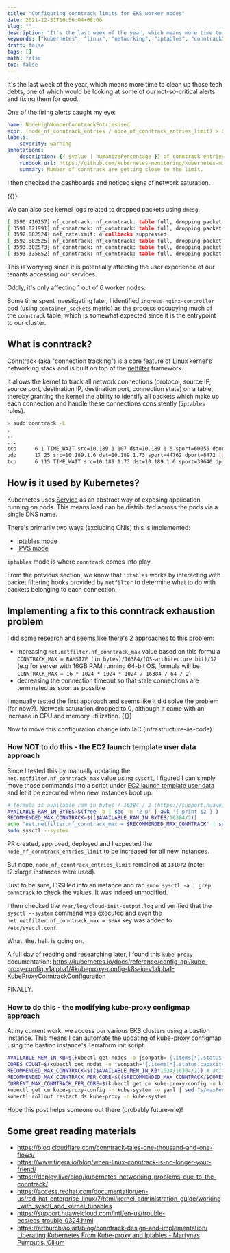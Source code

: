 ```yaml
---
title: "Configuring conntrack limits for EKS worker nodes"
date: 2021-12-31T10:56:04+08:00
slug: ""
description: "It's the last week of the year, which means more time to clean up those tech debts..."
keywords: ["kubernetes", "linux", "networking", "iptables", "conntrack"]
draft: false
tags: []
math: false
toc: false
---
```


It's the last week of the year, which means more time to clean up those tech debts, one of which would be looking at some of our not-so-critical alerts and fixing them for good.

One of the firing alerts caught my eye:
```yaml
name: NodeHighNumberConntrackEntriesUsed
expr: (node_nf_conntrack_entries / node_nf_conntrack_entries_limit) > 0.75
labels:
    severity: warning
annotations:
    description: {{ $value | humanizePercentage }} of conntrack entries are used.
    runbook_url: https://github.com/kubernetes-monitoring/kubernetes-mixin/tree/master/runbook.md#alert-name-nodehighnumberconntrackentriesused
    summary: Number of conntrack are getting close to the limit.
```

I then checked the dashboards and noticed signs of network saturation.

{{<zoomable-img src="network-saturation.png">}}

We can also see kernel logs related to dropped packets using `dmesg`.
```bash
[ 3590.416157] nf_conntrack: nf_conntrack: table full, dropping packet
[ 3591.021991] nf_conntrack: nf_conntrack: table full, dropping packet
[ 3592.882524] net_ratelimit: 4 callbacks suppressed
[ 3592.882525] nf_conntrack: nf_conntrack: table full, dropping packet
[ 3593.302573] nf_conntrack: nf_conntrack: table full, dropping packet
[ 3593.335852] nf_conntrack: nf_conntrack: table full, dropping packet
```

This is worrying since it is potentially affecting the user experience of our tenants accessing our services.

Oddly, it's only affecting 1 out of 6 worker nodes.

Some time spent investigating later, I identified `ingress-nginx-controller` pod (using `container_sockets` metric) as the process occupying much of the `conntrack` table, which is somewhat expected since it is the entrypoint to our cluster.


## What is conntrack?
Conntrack (aka "connection tracking") is a core feature of Linux kernel's networking stack and is built on top of the [netfilter](https://www.netfilter.org/) framework.

It allows the kernel to track all network connections (protocol, source IP, source port, destination IP, destination port, connection state) on a table, thereby granting the kernel the ability to identify all packets which make up each connection and handle these connections consistently (`iptables` rules).

```bash
> sudo conntrack -L
.
..
...
tcp      6 1 TIME_WAIT src=10.189.1.107 dst=10.189.1.6 sport=60055 dport=10901 src=10.189.1.6 dst=10.189.1.107 sport=10901 dport=60055 [ASSURED] mark=0 use=1
udp      17 25 src=10.189.1.6 dst=10.189.1.73 sport=44762 dport=8472 [UNREPLIED] src=10.189.1.73 dst=10.189.1.6 sport=8472 dport=44762 mark=0 use=1
tcp      6 115 TIME_WAIT src=10.189.1.73 dst=10.189.1.6 sport=39640 dport=10901 src=10.189.1.6 dst=10.189.1.73 sport=10901 dport=39640 [ASSURED] mark=0 use=1
```

## How is it used by Kubernetes?
Kubernetes uses [Service](https://kubernetes.io/docs/concepts/services-networking/service/) as an abstract way of exposing application running on pods. This means load can be distributed across the pods via a single DNS name.

There's primarily two ways (excluding CNIs) this is implemented:
* [iptables mode](https://kubernetes.io/docs/concepts/services-networking/service/#proxy-mode-iptables)
* [IPVS mode](https://kubernetes.io/docs/concepts/services-networking/service/#proxy-mode-ipvs)

`iptables` mode is where `conntrack` comes into play.

From the previous section, we know that `iptables` works by interacting with packet filtering hooks provided by `netfilter` to determine what to do with packets belonging to each connection.

## Implementing a fix to this conntrack exhaustion problem

I did some research and seems like there's 2 approaches to this problem:
* increasing `net.netfilter.nf_conntrack_max` value based on this formula `CONNTRACK_MAX = RAMSIZE (in bytes)/16384/(OS-architecture bit)/32` (e.g for server with 16GB RAM running 64-bit OS, formula will be `CONNTRACK_MAX = 16 * 1024 * 1024 * 1024 / 16384 / 64 / 2`)
* decreasing the connection timeout so that stale connections are terminated as soon as possible

I manually tested the first approach and seems like it did solve the problem (for now?). Network saturation dropped to 0, although it came with an increase in CPU and memory utilization.
{{<zoomable-img src="post-fix.png">}}

Now to move this configuration change into IaC (infrastructure-as-code).

### How NOT to do this - the EC2 launch template user data approach

Since I tested this by manually updating the `net.netfilter.nf_conntrack_max` value using `sysctl`, I figured I can simply move those commands into a script under [EC2 launch template user data](https://docs.aws.amazon.com/AWSEC2/latest/UserGuide/user-data.html) and let it be executed when new instances boot up.
```bash
# formula is available_ram_in_bytes / 16384 / 2 (https://support.huaweicloud.com/intl/en-us/trouble-ecs/ecs_trouble_0324.html)
AVAILABLE_RAM_IN_BYTES=$(free -b | sed -n '2 p' | awk '{ print $2 }')
RECOMMENDED_MAX_CONNTRACK=$(($AVAILABLE_RAM_IN_BYTES/16384/2))
echo "net.netfilter.nf_conntrack_max = $RECOMMENDED_MAX_CONNTRACK" | sudo tee -a /etc/sysctl.conf
sudo sysctl --system
```

PR created, approved, deployed and I expected the `node_nf_conntrack_entries_limit` to be increased for all new instances.

But nope, `node_nf_conntrack_entries_limit` remained at `131072` (note: t2.xlarge instances were used).

Just to be sure, I SSHed into an instance and ran `sudo sysctl -a | grep conntrack` to check the values. It was indeed unmodified.

I then checked the `/var/log/cloud-init-output.log` and verified that the `sysctl --system` command was executed and even the `net.netfilter.nf_conntrack_max = $MAX` key was added to `/etc/sysctl.conf`.

What. the. hell. is going on.

A full day of reading and researching later, I found this `kube-proxy` documentation: https://kubernetes.io/docs/reference/config-api/kube-proxy-config.v1alpha1/#kubeproxy-config-k8s-io-v1alpha1-KubeProxyConntrackConfiguration

FINALLY.

### How to do this - the modifying kube-proxy configmap approach

At my current work, we access our various EKS clusters using a bastion instance. This means I can automate the updating of kube-proxy configmap using the bastion instance's Terraform init script.

```bash
AVAILABLE_MEM_IN_KB=$(kubectl get nodes -o jsonpath='{.items[*].status.allocatable.memory}' | awk '{ print $1}' | sed 's/Ki.*//') # memory value is given in Ki units
CORES_COUNT=$(kubectl get nodes -o jsonpath='{.items[*].status.capacity.cpu}' | awk '{ print $1}')
RECOMMENDED_MAX_CONNTRACK=$(($AVAILABLE_MEM_IN_KB*1024/16384/2)) # arithmetic operations done using (()) will only return int, thus no need to convert before writing to config file which expects only int
RECOMMENDED_MAX_CONNTRACK_PER_CORE=$(($RECOMMENDED_MAX_CONNTRACK/$CORES_COUNT))
CURRENT_MAX_CONNTRACK_PER_CORE=$(kubectl get cm kube-proxy-config -n kube-system -o jsonpath='{.data.config}' | grep 'maxPerCore:' | sed 's/^.*: //') # this is used to perform sed match and replace later
kubectl get cm kube-proxy-config -n kube-system -o yaml | sed "s/maxPerCore: ${CURRENT_MAX_CONNTRACK_PER_CORE}/maxPerCore: ${RECOMMENDED_MAX_CONNTRACK_PER_CORE}/" | kubectl apply -f -
kubectl rollout restart ds kube-proxy -n kube-system
```

Hope this post helps someone out there (probably future-me)!

## Some great reading materials
* https://blog.cloudflare.com/conntrack-tales-one-thousand-and-one-flows/
* https://www.tigera.io/blog/when-linux-conntrack-is-no-longer-your-friend/
* https://deploy.live/blog/kubernetes-networking-problems-due-to-the-conntrack/
* https://access.redhat.com/documentation/en-us/red_hat_enterprise_linux/7/html/kernel_administration_guide/working_with_sysctl_and_kernel_tunables
* https://support.huaweicloud.com/intl/en-us/trouble-ecs/ecs_trouble_0324.html
* https://arthurchiao.art/blog/conntrack-design-and-implementation/
[Liberating Kubernetes From Kube-proxy and Iptables - Martynas Pumputis, Cilium](https://youtu.be/bIRwSIwNHC0)
